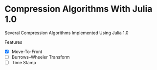 # Compression Algorithms With Julia 1.0
Several Compression Algorithms Implemented Using Julia 1.0

Features
- [x] Move-To-Front
- [ ] Burrows–Wheeler Transform
- [ ] Time Stamp
